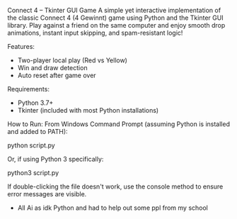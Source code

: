 Connect 4 – Tkinter GUI Game
A simple yet interactive implementation of the classic Connect 4 (4 Gewinnt) game using Python and the Tkinter GUI library. Play against a friend on the same computer and enjoy smooth drop animations, instant input skipping, and spam-resistant logic!

Features:
- Two-player local play (Red vs Yellow)
- Win and draw detection
- Auto reset after game over


Requirements:
- Python 3.7+
- Tkinter (included with most Python installations)


How to Run:
From Windows Command Prompt (assuming Python is installed and added to PATH):

python script.py

Or, if using Python 3 specifically:

python3 script.py

If double-clicking the file doesn't work, use the console method to ensure error messages are visible.



- All Ai as idk Python and had to help out some ppl from my school
